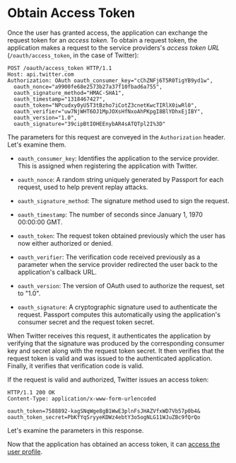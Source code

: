 # Obtain Access Token

Once the user has granted access, the application can exchange the request token
for an _access token_.  To obtain a request token, the application makes
a request to the service providers's _access token URL_ (`/oauth/access_token`,
in the case of Twitter):

```http
POST /oauth/access_token HTTP/1.1
Host: api.twitter.com
Authorization: OAuth oauth_consumer_key="cChZNFj6T5R0TigYB9yd1w",
  oauth_nonce="a9900fe68e2573b27a37f10fbad6a755",
  oauth_signature_method="HMAC-SHA1",
  oauth_timestamp="1318467427",
  oauth_token="NPcudxy0yU5T3tBzho7iCotZ3cnetKwcTIRlX0iwRl0",
  oauth_verifier="uw7NjWHT6OJ1MpJOXsHfNxoAhPKpgI8BlYDhxEjIBY",
  oauth_version="1.0",
  oauth_signature="39cipBtIOHEEnybAR4sATQTpl2I%3D"
```

The parameters for this request are conveyed in the `Authorization` header.
Let's examine them.

  * `oauth_consumer_key`: Identifies the application to the service provider.
      This is assigned when registering the application with Twitter.
      
  * `oauth_nonce`: A random string uniquely generated by Passport for each
      request, used to help prevent replay attacks.
      
  * `oauth_signature_method`: The signature method used to sign the request.
  
  * `oauth_timestamp`: The number of seconds since January 1, 1970 00:00:00 GMT.
  
  * `oauth_token`: The request token obtained previously which the user has now
      either authorized or denied.
  
  * `oauth_verifier`: The verification code received previously as a parameter
      when the service provider redirected the user back to the application's
      callback URL.
  
  * `oauth_version`: The version of OAuth used to authorize the request, set to
      "1.0".
  
  * `oauth_signature`: A cryptographic signature used to authenticate the
      request.  Passport computes this automatically using the application's
      consumer secret and the request token secret.

When Twitter receives this request, it authenticates the application by
verifying that the signature was produced by the corresponding consumer key and
secret along with the request token secret.  It then verifies that the request
token is valid and was issued to the authenticated application.  Finally, it
verifies that verification code is valid.

If the request is valid and authorized, Twitter issues an access token:

```http
HTTP/1.1 200 OK
Content-Type: application/x-www-form-urlencoded

oauth_token=7588892-kagSNqWge8gB1WwE3plnFsJHAZVfxWD7Vb57p0b4&
oauth_token_secret=PbKfYqSryyeKDWz4ebtY3o5ogNLG11WJuZBc9fQrQo
```

Let's examine the parameters in this response.

Now that the application has obtained an access token, it can [access the user
profile](../profile/).

